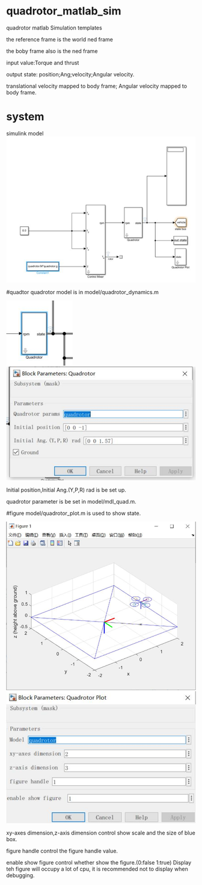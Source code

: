 # quadrotor_matlab_sim
quadrotor matlab Simulation templates

the reference frame is the world ned frame

the boby frame also is the ned frame

input value:Torque and thrust

output state: position;Ang;velocity;Angular velocity.

translational velocity mapped to body frame;
Angular velocity mapped to body frame.
# system
simulink model
![](fig/sys.jpg)

#quadtor
quadrotor model is in model/quadrotor_dynamics.m

![](fig/quadrotor.jpg)
![](fig/quadrotor_mask.jpg)

Initial position,Initial Ang.(Y,P,R) rad is be set up.

quadrotor parameter is be set in model/mdl_quad.m.


#figure
 model/quadrotor_plot.m is used  to  show state.

![](fig/show_state.jpg)
![](fig/show_state_mask.jpg)

xy-axes dimension,z-axis dimension  control show scale and the size of blue box.

figure handle control the figure handle value.

enable show figure control whether show the figure.(0:false 1:true) Display teh figure will occupy a lot of cpu,
it is recommended not to display when debugging. 


